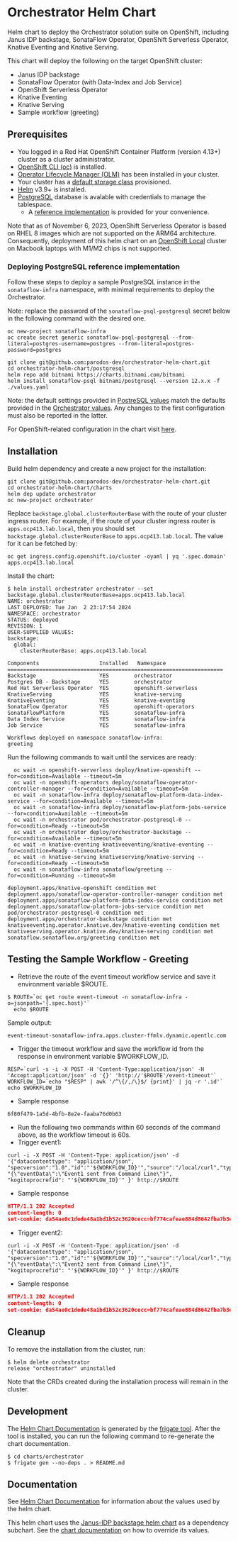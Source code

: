 # Orchestrator Helm Chart
Helm chart to deploy the Orchestrator solution suite on OpenShift, including Janus IDP backstage, SonataFlow Operator, OpenShift Serverless Operator, Knative Eventing and Knative Serving.

This chart will deploy the following on the target OpenShift cluster:
  - Janus IDP backstage
  - SonataFlow Operator (with Data-Index and Job Service)
  - OpenShift Serverless Operator
  - Knative Eventing
  - Knative Serving
  - Sample workflow (greeting)

## Prerequisites
- You logged in a Red Hat OpenShift Container Platform (version 4.13+) cluster as a cluster administrator.
- [OpenShift CLI (oc)](https://docs.openshift.com/container-platform/4.13/cli_reference/openshift_cli/getting-started-cli.html) is installed.
- [Operator Lifecycle Manager (OLM)](https://olm.operatorframework.io/docs/getting-started/) has been installed in your cluster.
- Your cluster has a [default storage class](https://docs.openshift.com/container-platform/4.13/storage/container_storage_interface/persistent-storage-csi-sc-manage.html) provisioned.
- [Helm](https://helm.sh/docs/intro/install/) v3.9+ is installed.
- [PostgreSQL](https://www.postgresql.org/) database is avalable with credentials to manage the tablespace.
  - A [reference implementation](#postgresql-deployment-reference-implementation) is provided for your convenience.
  
Note that as of November 6, 2023, OpenShift Serverless Operator is based on RHEL 8 images which are not supported on the ARM64 architecture. Consequently, deployment of this helm chart on an [OpenShift Local](https://www.redhat.com/sysadmin/install-openshift-local) cluster on Macbook laptops with M1/M2 chips is not supported.

### Deploying PostgreSQL reference implementation
Follow these steps to deploy a sample PostgreSQL instance in the `sonataflow-infra` namespace, with minimal requirements to deploy the Orchestrator.

Note: replace the password of the `sonataflow-psql-postgresql` secret below in the following command with the desired one.

```console
oc new-project sonataflow-infra
oc create secret generic sonataflow-psql-postgresql --from-literal=postgres-username=postgres --from-literal=postgres-password=postgres

git clone git@github.com:parodos-dev/orchestrator-helm-chart.git
cd orchestrator-helm-chart/postgresql
helm repo add bitnami https://charts.bitnami.com/bitnami
helm install sonataflow-psql bitnami/postgresql --version 12.x.x -f ./values.yaml
```

Note: the default settings provided in [PostreSQL values](./postgresql/values.yaml) match the defaults provided in the 
[Orchestrator values](./charts/orchestrator/values.yaml). 
Any changes to the first configuration must also be reported in the latter.

For OpenShift-related configuration in the chart visit [here](https://github.com/bitnami/charts/blob/main/bitnami/postgresql/README.md#differences-between-bitnami-postgresql-image-and-docker-official-image).

## Installation

Build helm dependency and create a new project for the installation:
```console
git clone git@github.com:parodos-dev/orchestrator-helm-chart.git
cd orchestrator-helm-chart/charts
helm dep update orchestrator
oc new-project orchestrator
```

Replace `backstage.global.clusterRouterBase` with the route of your cluster ingress router. For example, if the route of
your cluster ingress router is `apps.ocp413.lab.local`, then you should set `backstage.global.clusterRouterBase` to `apps.ocp413.lab.local`.
The value for it can be fetched by:
```console
oc get ingress.config.openshift.io/cluster -oyaml | yq '.spec.domain'
apps.ocp413.lab.local
```

Install the chart:
```console
$ helm install orchestrator orchestrator --set backstage.global.clusterRouterBase=apps.ocp413.lab.local
NAME: orchestrator
LAST DEPLOYED: Tue Jan  2 23:17:54 2024
NAMESPACE: orchestrator
STATUS: deployed
REVISION: 1
USER-SUPPLIED VALUES:
backstage:
  global:
    clusterRouterBase: apps.ocp413.lab.local

Components                   Installed   Namespace
====================================================================
Backstage                    YES        orchestrator
Postgres DB - Backstage      YES        orchestrator
Red Hat Serverless Operator  YES        openshift-serverless
KnativeServing               YES        knative-serving
KnativeEventing              YES        knative-eventing
SonataFlow Operator          YES        openshift-operators
SonataFlowPlatform           YES        sonataflow-infra
Data Index Service           YES        sonataflow-infra
Job Service                  YES        sonataflow-infra

Workflows deployed on namespace sonataflow-infra:
greeting
```

Run the following commands to wait until the services are ready:
```console
  oc wait -n openshift-serverless deploy/knative-openshift --for=condition=Available --timeout=5m
  oc wait -n openshift-operators deploy/sonataflow-operator-controller-manager --for=condition=Available --timeout=5m
  oc wait -n sonataflow-infra deploy/sonataflow-platform-data-index-service --for=condition=Available --timeout=5m
  oc wait -n sonataflow-infra deploy/sonataflow-platform-jobs-service --for=condition=Available --timeout=5m
  oc wait -n orchestrator pod/orchestrator-postgresql-0 --for=condition=Ready --timeout=5m
  oc wait -n orchestrator deploy/orchestrator-backstage --for=condition=Available --timeout=5m
  oc wait -n knative-eventing knativeeventing/knative-eventing --for=condition=Ready --timeout=5m
  oc wait -n knative-serving knativeserving/knative-serving --for=condition=Ready --timeout=5m
  oc wait -n sonataflow-infra sonataflow/greeting --for=condition=Running --timeout=5m

deployment.apps/knative-openshift condition met
deployment.apps/sonataflow-operator-controller-manager condition met
deployment.apps/sonataflow-platform-data-index-service condition met
deployment.apps/sonataflow-platform-jobs-service condition met
pod/orchestrator-postgresql-0 condition met
deployment.apps/orchestrator-backstage condition met
knativeeventing.operator.knative.dev/knative-eventing condition met
knativeserving.operator.knative.dev/knative-serving condition met
sonataflow.sonataflow.org/greeting condition met
```

## Testing the Sample Workflow - Greeting

* Retrieve the route of the event timeout workflow service and save it environment variable $ROUTE.
```shell
$ ROUTE=`oc get route event-timeout -n sonataflow-infra -o=jsonpath='{.spec.host}'`
  echo $ROUTE
```
Sample output:
```
event-timeout-sonataflow-infra.apps.cluster-ffmlv.dynamic.opentlc.com
```
* Trigger the timeout workflow and save the workflow id from the response in environment variable $WORKFLOW_ID.
```shell
RESP=`curl -s -i -X POST -H 'Content-Type:application/json' -H 'Accept:application/json' -d '{}' 'http://'$ROUTE'/event-timeout'`
WORKFLOW_ID=`echo "$RESP" | awk '/^\{/,/\}$/ {print}' | jq -r '.id'`
echo $WORKFLOW_ID
```
* Sample response
```
6f80f479-1a5d-4bfb-8e2e-faaba76d0b63
```

* Run the following two commands within 60 seconds of the command above, as the workflow timeout is 60s. 
* Trigger event1:
```shell
curl -i -X POST -H 'Content-Type: application/json' -d '{"datacontenttype": "application/json", "specversion":"1.0","id":"'${WORKFLOW_ID}'","source":"/local/curl","type":"event1_event_type","data": "{\"eventData\":\"Event1 sent from Command Line\"}", "kogitoprocrefid": "'${WORKFLOW_ID}'" }' http://$ROUTE
```

* Sample response
```json
HTTP/1.1 202 Accepted
content-length: 0
set-cookie: da54ae0c1dede48a1bd1b52c3620cecc=bf774cafeae884d8642fba7b3e7e16f0; path=/; HttpOnly
```

* Trigger event2:
```shell
curl -i -X POST -H 'Content-Type: application/json' -d '{"datacontenttype": "application/json", "specversion":"1.0","id":"'${WORKFLOW_ID}'","source":"/local/curl","type":"event2_event_type","data": "{\"eventData\":\"Event2 sent from Command Line\"}", "kogitoprocrefid": "'${WORKFLOW_ID}'" }' http://$ROUTE
```

* Sample response
```json
HTTP/1.1 202 Accepted
content-length: 0
set-cookie: da54ae0c1dede48a1bd1b52c3620cecc=bf774cafeae884d8642fba7b3e7e16f0; path=/; HttpOnly
```

## Cleanup
To remove the installation from the cluster, run:
```console
$ helm delete orchestrator
release "orchestrator" uninstalled
```
Note that the CRDs created during the installation process will remain in the cluster.

## Development
The [Helm Chart Documentation](./charts/orchestrator/README.md) is generated by the [frigate tool](https://github.com/rapidsai/frigate). After the tool is installed, you can run the following command to re-generate the chart documentation.
```console
$ cd charts/orchestrator
$ frigate gen --no-deps . > README.md
```

## Documentation
See [Helm Chart Documentation](./charts/orchestrator/README.md) for information about the values used by the helm chart.

This helm chart uses the [Janus-IDP backstage helm chart](https://github.com/janus-idp/helm-backstage) as a dependency subchart. See the [chart documentation](https://github.com/janus-idp/helm-backstage/blob/main/charts/backstage/README.md) on how to override its values. 